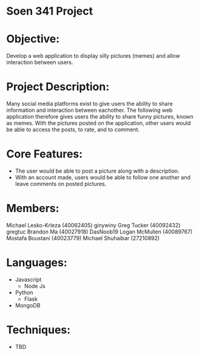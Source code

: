 # Soen 341 Project

# Objective:
Develop a web application to display silly pictures (memes) and allow interaction between users.

# Project Description:
Many social media platforms exist to give users the ability to share information and interaction between eachother. The following web application therefore gives users the ability to share funny pictures, known as memes. With the pictures posted on the application, other users would be able to access the posts, to rate, and to comment.

# Core Features:
- The user would be able to post a picture along with a description. 
- With an account made, users would be able to follow one another and leave comments on posted pictures.

# Members:
Michael Lesko-Krleza (40062405) ginywiny
Greg Tucker (40092432) gregtuc
Brandon Ma (40027918) DasNoob19
Logan McMullen (40089767)
Mostafa Boustani (40023779)
Michael Shuhaibar (27210892)  

# Languages:
- Javascript
	- Node Js
- Python 
	- Flask
- MongoDB

# Techniques:
- TBD
